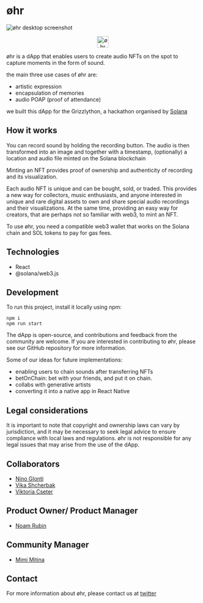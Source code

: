 # øhr
![øhr desktop screenshot](https://github.com/noamrubin22/ohr/blob/main/ohr-frontend/public/desktop-screenshot.png)
<p align="center">
  <img src="https://github.com/noamrubin22/ohr/blob/main/ohr-frontend/public/mobile-screenshot.png" alt="øhr mobile screenshot" height="30vh"/>
</p>

øhr is a dApp that enables users to create audio NFTs on the spot to capture moments in the form of sound.

the main three use cases of øhr are:

- artistic expression
- encapsulation of memories
- audio POAP (proof of attendance)

we built this dApp for the Grizzlython, a hackathon organised by [Solana](https://solana.com/)

## How it works

You can record sound by holding the recording button. The audio is then transformed into an image and together with a timestamp, (optionally) a location and audio file minted on the Solana blockchain

Minting an NFT provides proof of ownership and authenticity of recording and its visualization.

Each audio NFT is unique and can be bought, sold, or traded. This provides a new way for collectors, music enthusiasts, and anyone interested in unique and rare digital assets to own and share special audio recordings and their visualizations. At the same time, providing an easy way for creators, that are perhaps not so familiar with web3, to mint an NFT. 

To use øhr, you need a compatible web3 wallet that works on the Solana chain and SOL tokens to pay for gas fees.

## Technologies

- React
- @solana/web3.js

## Development

To run this project, install it locally using npm:

```
npm i
npm run start
```

The dApp is open-source, and contributions and feedback from the community are welcome. If you are interested in contributing to øhr, please see our GitHub repository for more information. 

Some of our ideas for future implementations:
- enabling users to chain sounds after transferring NFTs
- betOnChain: bet with your friends, and put it on chain.
- collabs with generative artists
- converting it into a native app in React Native

## Legal considerations

It is important to note that copyright and ownership laws can vary by jurisdiction, and it may be necessary to seek legal advice to ensure compliance with local laws and regulations. øhr is not responsible for any legal issues that may arise from the use of the dApp.

## Collaborators

- [Nino Glonti](https://github.com/NinoGlonti)
- [Vika Shcherbak](https://github.com/uuuuuvika)
- [Viktoria Cseter](https://github.com/dievickie)

## Product Owner/ Product Manager

- [Noam Rubin](https://github.com/noamrubin22)

## Community Manager

- [Mimi Mitina](https://twitter.com/mimimusics)

## Contact

For more information about øhr, please contact us at [twitter](https://twitter.com/ohr_xyz)
